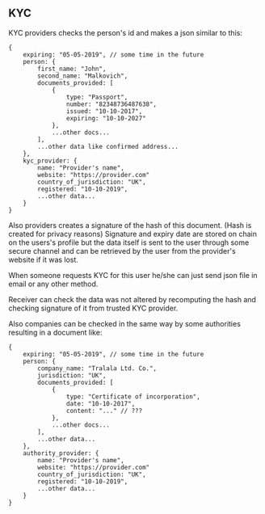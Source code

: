 ## KYC
KYC providers checks the person's id and makes a json similar to this:
```
{
    expiring: "05-05-2019", // some time in the future
    person: {
        first_name: "John",
        second_name: "Malkovich",
        documents_provided: [
            {
                type: "Passport",
                number: "82348736487638",
                issued: "10-10-2017",
                expiring: "10-10-2027"
            },
            ...other docs...
        ],
        ...other data like confirmed address...
    },
    kyc_provider: {
        name: "Provider's name",
        website: "https://provider.com"
        country_of_jurisdiction: "UK",
        registered: "10-10-2019",
        ...other data...
    }
} 
```
Also providers creates a signature of the hash of this document.
(Hash is created for privacy reasons)
Signature and expiry date are stored on chain on the users's profile but the data 
itself is sent to the user through some secure channel and can be retrieved by
the user from the provider's website if it was lost.

When someone requests KYC for this user he/she can just send json 
file in email or any other method.

Receiver can check the data was not altered by recomputing the hash
and checking signature of it from trusted KYC provider.  

Also companies can be checked in the same way by some authorities 
resulting in a document like: 
```
{
    expiring: "05-05-2019", // some time in the future
    person: {
        company_name: "Tralala Ltd. Co.",
        jurisdiction: "UK",
        documents_provided: [
            {
                type: "Certificate of incorporation",
                date: "10-10-2017",
                content: "..." // ???
            },
            ...other docs...
        ],
        ...other data...
    },
    authority_provider: {
        name: "Provider's name",
        website: "https://provider.com"
        country_of_jurisdiction: "UK",
        registered: "10-10-2019",
        ...other data...
    }
} 
```
